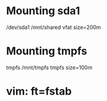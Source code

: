 # Mounting sda1
/dev/sda1 /mnt/shared vfat size=200m

# Mounting tmpfs
tmpfs /mnt/tmpfs tmpfs size=100m

# vim: ft=fstab
